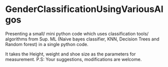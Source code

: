 # GenderClassificationUsingVariousAlgos
Presenting a small/ mini python code which uses classification tools/ algorithms from Sup. ML (Naive bayes classifier, KNN, Decision Trees and Random forest) in a single python code.

It takes the Height, weight and shoe size as the parameters for measurement.
P.S: Your suggestions, modifications are welcome.
